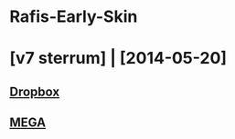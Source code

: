 # Rafis-Early-Skin

# [v7 sterrum] | [2014-05-20]
## [Dropbox](https://www.dropbox.com/scl/fi/1o8pa879d29qkizubteqb/v7-sterrum.osk?rlkey=8egk35pmqn0y4b8io0otlpjnl&st=ek729y1w&dl=0)
## [MEGA](https://mega.nz/file/ITFiHarK#jk2F32U3UxRhuL9gjYFyNPaiNahzDXYE-WABfZDaj68)
